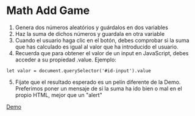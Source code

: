 # Math Add Game

1. Genera dos números aleatórios y guárdalos en dos variables
2. Haz la suma de dichos números y guardala en otra variable
3. Cuando el usuario haga clic en el botón, debes comprobar si la suma que has calculado es igual al valor que ha introducido el usuario.
4. Recuerda que para obtener el valor de un input en JavaScript, debes acceder a su propiedad .value. Ejemplo:

```let valor = document.querySelector('#id-input').value ```

5. Fijate que el resultado esperado es un pelín diferente de la Demo. Preferimos poner un mensaje de si la suma ha ido bien o mal en el propio HTML, mejor que un "alert"

[Demo](https://js-beginners.github.io/math-addition-app-project/)
